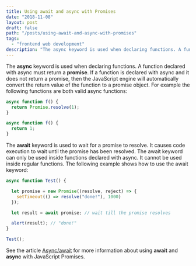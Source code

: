 ```yaml
---
title: Using await and async with Promises
date: "2018-11-08"
layout: post
draft: false
path: "/posts/using-await-and-async-with-promises"
tags:
  - "frontend web development"
description: "The async keyword is used when declaring functions. A function declared with async must return a promise. If a function is declared with async and it does not return a promise, then the JavaScript engine will automatically convert the return value of the function to a promise object."
---
```


The **async** keyword is used when declaring functions. A function declared with async must return a **promise**. If a function is declared with async and it does not return a promise, then the JavaScript engine will automatically convert the return value of the function to a promise object. For example the following functions are both valid async functions:

```js
async function f() {
  return Promise.resolve(1);
}
```

```js
async function f() {
  return 1;
}
```

The **await** keyword is used to wait for a promise to resolve. It causes code execution to wait until the promise has been resolved. The await keyword can only be used inside functions declared with async. It cannot be used inside regular functions. The following example shows how to use the await keyword:

```js
async function Test() {

  let promise = new Promise((resolve, reject) => {
    setTimeout(() => resolve("done!"), 1000)
  });

  let result = await promise; // wait till the promise resolves

  alert(result); // "done!"
}

Test();
```

See the article [Async/await](https://javascript.info/async-await) for more information about using **await** and **async** with JavaScript Promises.
